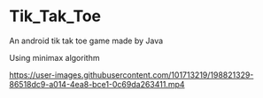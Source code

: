 # Tik_Tak_Toe
An android tik tak toe game made by Java

Using minimax algorithm






https://user-images.githubusercontent.com/101713219/198821329-86518dc9-a014-4ea8-bce1-0c69da263411.mp4

